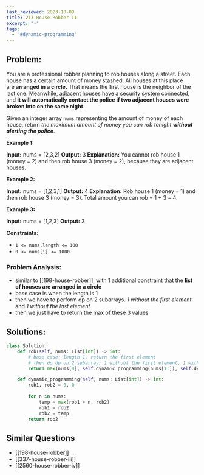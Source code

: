 ```yaml
---
last_reviewed: 2023-10-09
title: 213 House Robber II
excerpt: "-"
tags:
  - "#dynamic-programming"
---
```

## Problem:
You are a professional robber planning to rob houses along a street. Each house has a certain amount of money stashed. All houses at this place are **arranged in a circle.** That means the first house is the neighbor of the last one. Meanwhile, adjacent houses have a security system connected, and **it will automatically contact the police if two adjacent houses were broken into on the same night**.

Given an integer array `nums` representing the amount of money of each house, return _the maximum amount of money you can rob tonight **without alerting the police**_.

**Example 1:**

**Input:** nums = [2,3,2]
**Output:** 3
**Explanation:** You cannot rob house 1 (money = 2) and then rob house 3 (money = 2), because they are adjacent houses.

**Example 2:**

**Input:** nums = [1,2,3,1]
**Output:** 4
**Explanation:** Rob house 1 (money = 1) and then rob house 3 (money = 3).
Total amount you can rob = 1 + 3 = 4.

**Example 3:**

**Input:** nums = [1,2,3]
**Output:** 3

**Constraints:**

- `1 <= nums.length <= 100`
- `0 <= nums[i] <= 1000`

### Problem Analysis:

- similar to [[198-house-robber]], with 1 additional constraint that the **list of houses are arranged in a circle**
- base case is when the length is 1
- then we have to perform dp on 2 subarrays. _1 without the first element_ and _1 without the last element_.
- then we just have to return the max of these 3 values

## Solutions:

```python
class Solution:
    def rob(self, nums: List[int]) -> int:
        # base case: length 1, return the first element
        # then do dp on 2 subarray; 1 without the first element, 1 without the last element
        return max(nums[0], self.dynamic_programming(nums[1:]), self.dynamic_programming(nums[:-1]))

    def dynamic_programming(self, nums: List[int]) -> int:
        rob1, rob2 = 0, 0
        
        for n in nums:
            temp = max(rob1 + n, rob2)
            rob1 = rob2
            rob2 = temp
        return rob2
```

## Similar Questions

- [[198-house-robber]]
- [[337-house-robber-iii]]
- [[2560-house-robber-iv]]